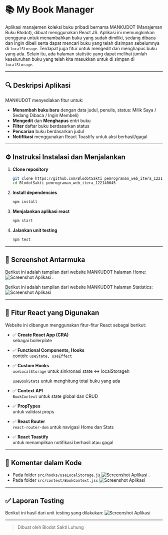 # 📚 My Book Manager

Aplikasi manajemen koleksi buku pribadi bernama MANKUDOT (Manajeman Buku Blodot), dibuat menggunakan React JS. Aplikasi ini memungkinkan pengguna untuk menambahkan buku yang sudah dimiliki, sedang dibaca dan ingin dibeli serta dapat mencari buku yang telah disimpan sebelumnya di `localStorage`. Terdapat juga fitur untuk mengedit dan menghapus buku yang ada. Selain itu, ada halaman statistic yang dapat melihat jumlah keseluruhan buku yang telah kita masukkan untuk di simpan di `localStorage`.

---

## 🔍 Deskripsi Aplikasi

MANKUDOT menyediakan fitur untuk:
- **Menambah buku baru** dengan data judul, penulis, status: Milik Saya / Sedang Dibaca / Ingin Membeli)  
- **Mengedit** dan **Menghapus** entri buku  
- **Filter** daftar buku berdasarkan status  
- **Pencarian** buku berdasarkan judul  
- **Notifikasi** menggunakan React Toastify untuk aksi berhasil/gagal  

---

## ⚙️ Instruksi Instalasi dan Menjalankan

1. **Clone repository**  
   ```bash
   git clone https://github.com/BlodotSakti pemrograman_web_itera_122140045.git
   cd BlodotSakti pemrograman_web_itera_122140045

2. **Install dependencies**  
   ```bash
   npm install

3. **Menjalankan aplikasi react**  
   ```bash
   npm start

4. **Jalankan unit testing**  
   ```bash
   npm test

---

## 📸 Screenshot Antarmuka

Berikut ini adalah tampilan dari website MANKUDOT halaman Home:
![Screenshot Aplikasi](./src/assets/Images/halamanHome.png) 
.

Berikut ini adalah tampilan dari website MANKUDOT halaman Statistics:
![Screenshot Aplikasi](./src/assets/Images/halamanStats.png)

---

## 🚀 Fitur React yang Digunakan
Website ini dibangun menggunakan fitur-fitur React sebagai berikut:

- ✅ **Create React App (CRA)**  
  sebagai boilerplate

- ✅ **Functional Components, Hooks**  
  contoh: `useState, useEffect`

- ✅ **Custom Hooks**  
  `useLocalStorage` untuk sinkronasi state ↔️ localStorageh
  
  `useBookStats` untuk menghitung total buku yang ada

- ✅ **Context API**  
  `BookContext` untuk state global dan CRUD

- ✅ **PropTypes**  
  untuk validasi props

- ✅ **React Router**  
  `react-router-dom` untuk navigasi Home dan Stats

- ✅ **React Toastify**  
  untuk menampilkan notifikasi berhasil atau gagal

---

## 📝 Komentar dalam Kode

- Pada folder `src/hooks/useLocalStorage.js`
![Screenshot Aplikasi](./src/assets/Images/komentarHooks.png)
.
- Pada folder `src/context/BookContext.jsx`
![Screenshot Aplikasi](./src/assets/Images/komentarContext.png)

---

## ✅ Laporan Testing
Berikut ini hasil dari unit testing yang dilakukan:
![Screenshot Aplikasi](./src/assets/Images/ujiUnitTesting.png)


---
> Dibuat oleh Blodot Sakti Luhung